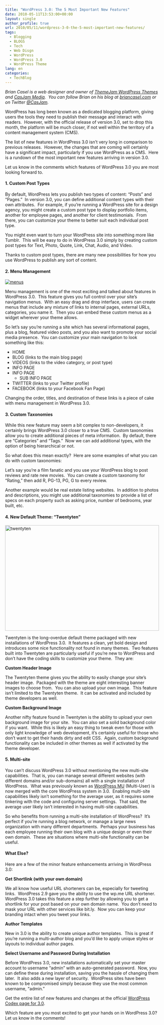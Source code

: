 ```yaml
---
title: "WordPress 3.0: The 5 Most Important New Features"
date: 2010-05-11T13:53:00+00:00
layout: single
author_profile: true
url: 2010/05/11/wordpress-3-0-the-5-most-important-new-features/
tags:
  - Blogging
  - BLOGS
  - Tech
  - Web Disgn
  - WordPress
  - WordPress 3.0
  - WordPress Theme
lang: en
categories: 
  - TechBlog
---
```

_Brian Casel is a web designer and owner of [ThemeJam WordPress Themes](http://themejam.com/) and [CasJam Media](http://casjam.com/).  You can follow Brian on his blog at [briancasel.com](http://www.briancasel.com/) or on Twitter [@CasJam](http://twitter.com/CasJam)._ 

WordPress has long been known as a dedicated blogging platform, giving users the tools they need to publish their message and interact with readers.  However, with the official release of version 3.0, set to drop this month, the platform will be much closer, if not well within the territory of a content management system (CMS). 

The list of new features in WordPress 3.0 isn’t very long in comparison to previous releases.  However, the changes that are coming will certainly have a significant impact, particularly if you use WordPress as a CMS.  Here is a rundown of the most important new features arriving in version 3.0. 

Let us know in the comments which features of WordPress 3.0 you are most looking forward to. 

#### 1. Custom Post Types

By default, WordPress lets you publish two types of content: “Posts” and “Pages.”  In version 3.0, you can define additional content types with their own attributes.  For example, if you’re running a WordPress site for a design agency, you might create a custom post type to display portfolio items, another for employee pages, and another for client testimonials.  From there, you can customize your theme to better suit each individual post type. 

You might even want to turn your WordPress site into something more like Tumblr.  This will be easy to do in WordPress 3.0 simply by creating custom post types for Text, Photo, Quote, Link, Chat, Audio, and Video. 

Thanks to custom post types, there are many new possibilities for how you use WordPress to publish any sort of content. 

#### 2. Menu Management

[![menus](http://lh6.ggpht.com/_vaUVXcmC3OI/S-laLQyTw5I/AAAAAAAACHA/JqwzsPi9tC4/menus_thumb%5B2%5D.jpg?imgmax=800 "menus")](http://lh5.ggpht.com/_vaUVXcmC3OI/S-laJc4S_DI/AAAAAAAACG8/e2RMVXF6Few/s1600-h/menus%5B4%5D.jpg) 

Menu management is one of the most exciting and talked about features in WordPress 3.0.  This feature gives you full control over your site’s navigation menus.  With an easy drag and drop interface, users can create menus that include any mixture of links to internal pages, external URLs, categories, you name it.  Then you can embed these custom menus as a widget wherever your theme allows. 

So let’s say you’re running a site which has several informational pages, plus a blog, featured video posts, and you also want to promote your social media presence.  You can customize your main navigation to look something like this: 

  * HOME 
  * BLOG (links to the main blog page) 
  * VIDEOS (links to the video category, or post type) 
  * INFO PAGE 
  * INFO PAGE 
      * SUB INFO PAGE
  * TWITTER (links to your Twitter profile) 
  * FACEBOOK (links to your Facebook Fan Page)

Changing the order, titles, and destination of these links is a piece of cake with menu management in WordPress 3.0. 

#### 3. Custom Taxonomies

While this new feature may seem a bit complex to non-developers, it certainly brings WordPress 3.0 closer to a true CMS.  Custom taxonomies allow you to create additional pieces of meta information.  By default, there are “Categories” and “Tags.”  Now we can add additional types, with the option of being hierarchical or not. 

So what does this mean exactly?  Here are some examples of what you can do with custom taxonomies: 

Let’s say you’re a film fanatic and you use your WordPress blog to post reviews and rate new movies.  You can create a custom taxonomy for “Rating,” then add R, PG-13, PG, G to every review. 

Another example would be real estate listing websites.  In addition to photos and descriptions, you might use additional taxonomies to provide a list of specs on each property such as asking price, number of bedrooms, year built, etc. 

#### 4. New Default Theme: “Twentyten”

[<img title="twentyten" border="0" alt="twentyten" src="http://lh3.ggpht.com/_vaUVXcmC3OI/S-laQr5DeSI/AAAAAAAACHI/NCjZTlFK584/twentyten_thumb%5B2%5D.jpg?imgmax=800" width="504" height="345" />](http://lh3.ggpht.com/_vaUVXcmC3OI/S-laN0fysvI/AAAAAAAACHE/-zXRh5oG1QU/s1600-h/twentyten%5B4%5D.jpg) 

Twentyten is the long-overdue default theme packaged with new installations of WordPress 3.0.  It features a clean, yet bold design and introduces some nice functionality not found in many themes.  Two features built into Twentyten are particularly useful if you’re new to WordPress and don’t have the coding skills to customize your theme.  They are: 

**Custom Header Image** 

The Twentyten theme gives you the ability to easily change your site’s header image.  Packaged with the theme are eight interesting banner images to choose from.  You can also upload your own image.  This feature isn’t limited to the Twentyten theme.  It can be activated and included by theme developers as well. 

**Custom Background Image** 

Another nifty feature found in Twentyten is the ability to upload your own background image for your site.  You can also set a solid background color if you want.  While this is likely an easy thing to tweak even for those with only light knowledge of web development, it’s certainly useful for those who don’t want to get their hands dirty and edit CSS.  Again, custom background functionality can be included in other themes as well if activated by the theme developer. 

#### 5. Multi-site

You can’t discuss WordPress 3.0 without mentioning the new multi-site capabilities.  That is, you can manage several different websites (with different domains and/or sub-domains) all with a single installation of WordPress.  What was previously known as [WordPress MU](http://mu.wordpress.org/) (Multi-User) is now merged with the core WordPress system in 3.0.  Enabling multi-site capabilities likely isn’t something for the average user, as it requires some tinkering with the code and configuring server settings.  That said, the average user likely isn’t interested in having multi-site capabilities. 

So who benefits from running a multi-site installation of WordPress?  It’s perfect if you’re running a blog network, or manage a large news organization with many different departments.  Perhaps your business has each employee running their own blog with a unique design or even their own domain.  These are situations where multi-site functionality can be useful. 

#### What Else?

Here are a few of the minor feature enhancements arriving in WordPress 3.0: 

**Get Shortlink (with your own domain)** 

We all know how useful URL shorteners can be, especially for tweeting links.  WordPress 2.9 gave you the ability to use the wp.me URL shortener.  WordPress 3.0 takes this feature a step further by allowing you to get a shortlink for your post based on your own domain name.  You don’t need to mask your URL with other services like bit.ly.  Now you can keep your branding intact when you tweet your links. 

**Author Templates** 

New in 3.0 is the ability to create unique author templates.  This is great if you’re running a multi-author blog and you’d like to apply unique styles or layouts to individual author pages. 

**Select Username and Password During Installation** 

Before WordPress 3.0, new installations automatically set your master account to username “admin” with an auto-generated password.  Now, you can define these during installation, saving you the hassle of changing them later.  It also adds a new layer of security.  WordPress sites have been known to be compromised simply because they use the most common username, “admin.” 

Get the entire list of new features and changes at the official [WordPress Codex page for 3.0](http://codex.wordpress.org/Version_3.0).  

Which feature are you most excited to get your hands on in WordPress 3.0? Let us know in the comments!